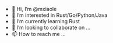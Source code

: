 - 👋 Hi, I’m @mxiaole
- 👀 I’m interested in Rust/Go/Python/Java
- 🌱 I’m currently learning Rust
- 💞️ I’m looking to collaborate on ...
- 📫 How to reach me ...

<!---
mxiaole/mxiaole is a ✨ special ✨ repository because its `README.md` (this file) appears on your GitHub profile.
You can click the Preview link to take a look at your changes.
--->
